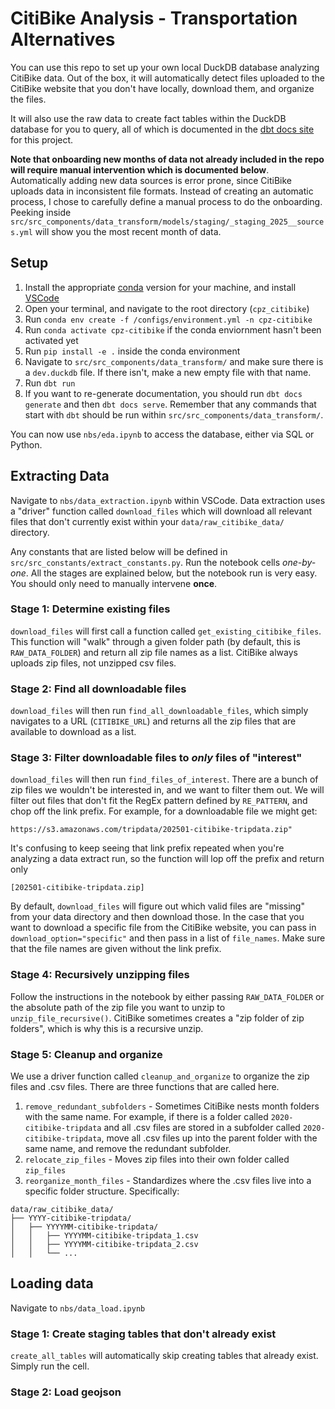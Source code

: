 # CitiBike Analysis - Transportation Alternatives
You can use this repo to set up your own local DuckDB database analyzing CitiBike data. Out of the box, it will automatically detect files uploaded to the CitiBike website that you don't have locally, download them, and organize the files. 

It will also use the raw data to create fact tables within the DuckDB database for you to query, all of which is documented in the [dbt docs site](https://ashwinhar.github.io/cpz-citibike/#!/overview) for this project. 

**Note that onboarding new months of data not already included in the repo will require manual intervention which is documented below**. Automatically adding new data sources is error prone, since CitiBike uploads data in inconsistent file formats. Instead of creating an automatic process, I chose to carefully define a manual process to do the onboarding. Peeking inside `src/src_components/data_transform/models/staging/_staging_2025__sources.yml` will show you the most recent month of data. 

## Setup
1. Install the appropriate [conda](anaconda.org) version for your machine, and install [VSCode](https://code.visualstudio.com/)
2. Open your terminal, and navigate to the root directory (`cpz_citibike`)
3. Run `conda env create -f /configs/environment.yml -n cpz-citibike`
4. Run `conda activate cpz-citibike` if the conda enviornment hasn't been activated yet
5. Run `pip install -e .` inside the conda environment
6. Navigate to `src/src_components/data_transform/` and make sure there is a `dev.duckdb` file. If there isn't, make a new empty file with that name. 
7. Run `dbt run`
8. If you want to re-generate documentation, you should run `dbt docs generate` and then `dbt docs serve`. Remember that any commands that start with `dbt` should be run within `src/src_components/data_transform/`. 

You can now use `nbs/eda.ipynb` to access the database, either via SQL or Python. 

## Extracting Data
Navigate to `nbs/data_extraction.ipynb` within VSCode. Data extraction uses a "driver" function called `download_files` which will download all relevant files that don't currently exist within your `data/raw_citibike_data/` directory. 

Any constants that are listed below will be defined in `src/src_constants/extract_constants.py`. Run the notebook cells *one-by-one*. All the stages are explained below, but the notebook run is very easy. You should only need to manually intervene **once**. 

### Stage 1: Determine existing files
`download_files` will first call a function called `get_existing_citibike_files`. This function will "walk" through a given folder path (by default, this is `RAW_DATA_FOLDER`) and return all zip file names as a list. CitiBike always uploads zip files, not unzipped csv files. 

### Stage 2: Find all downloadable files
`download_files` will then run `find_all_downloadable_files`, which simply navigates to a URL (`CITIBIKE_URL`) and returns all the zip files that are available to download as a list. 

### Stage 3: Filter downloadable files to *only* files of "interest"
`download_files` will then run `find_files_of_interest`. There are a bunch of zip files we wouldn't be interested in, and we want to filter them out. We will filter out files that don't fit the RegEx pattern defined by `RE_PATTERN`, and chop off the link prefix. For example, for a downloadable file we might get:
```
https://s3.amazonaws.com/tripdata/202501-citibike-tripdata.zip"
```

It's confusing to keep seeing that link prefix repeated when you're analyzing a data extract run, so the function will lop off the prefix and return only 
```
[202501-citibike-tripdata.zip]
```

By default, `download_files` will figure out which valid files are "missing" from your data directory and then download those. In the case that you want to download a specific file from the CitiBike website, you can pass in `download_option="specific"` and then pass in a list of `file_names`. Make sure that the file names are given without the link prefix. 

### Stage 4: Recursively unzipping files
Follow the instructions in the notebook by either passing `RAW_DATA_FOLDER` or the absolute path of the zip file you want to unzip to `unzip_file_recursive()`. CitiBike sometimes creates a "zip folder of zip folders", which is why this is a recursive unzip. 

### Stage 5: Cleanup and organize
We use a driver function called `cleanup_and_organize` to organize the zip files and .csv files. There are three functions that are called here. 

1. `remove_redundant_subfolders` - Sometimes CitiBike nests month folders with the same name. For example, if there is a folder called `2020-citibike-tripdata` and all .csv files are stored in a subfolder called `2020-citibike-tripdata`, move all .csv files up into the parent folder with the same name, and remove the redundant subfolder.
2. `relocate_zip_files` - Moves zip files into their own folder called `zip_files`
3. `reorganize_month_files` - Standardizes where the .csv files live into a specific folder structure. Specifically:
```
data/raw_citibike_data/
├── YYYY-citibike-tripdata/
│   ├── YYYYMM-citibike-tripdata/
│   │   ├── YYYYMM-citibike-tripdata_1.csv
│   │   ├── YYYYMM-citibike-tripdata_2.csv
│   │   └── ...
```

## Loading data
Navigate to `nbs/data_load.ipynb`

### Stage 1: Create staging tables that don't already exist
`create_all_tables` will automatically skip creating tables that already exist. Simply run the cell. 

### Stage 2: Load geojson